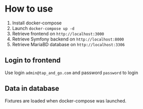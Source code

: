 # How to use

1. Install docker-compose
2. Launch `docker-compose up -d`
3. Retrieve frontend on `http://localhost:3000`
4. Retrieve Symfony backend on `http://localhost:8000`
5. Retrieve MariaBD database on `http://localhost:3306`

## Login to frontend

Use login `admin@tap_and_go.com` and password `password` to login

## Data in database

Fixtures are loaded when docker-compose was launched.
